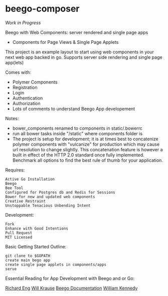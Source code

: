 beego-composer
==========

*Work in Progress* 

Beego with Web Components: server rendered and single page apps

   * Components for Page Views & Single Page Applets


This project is an example layout to start using web components in your next web app backed in go.
Supports server side rendering and single page app(lets)


Comes with:

   * Polymer Components
   * Registration
   * Login
   * Authentication
   * Authorization
   * Lots of comments to understand Beego App developement

Notes:

   * bower_components renamed to components in static/.bowerrc
   * run all bower tasks inside "/static" where components folder is
   * The project is setup for development; it is at times best to concatenize polymer components with "vulcanize" for production which may cause url resolution to change slightly.  This concatenation feature is however a built in effect of the HTTP 2.0 standard once fully implemented.  Benchmark all options to find the best rule of thumb for your application.


Requires:

    Active Go Installation 
    Beego
    Bee Tool
    Configured for Postgres db and Redis for Sessions
    Bower for new and updated web components
    Creative Restraint
    Unstoppable Tenacious Unbending Intent


Development:

    Fork
    Enhance with Good Intentions
    Pull Request
    MIT Licensed


Basic Getting Started Outline:

    git clone to $GOPATH
    create main bego app
    create single page applets in components/apps
    serve


Essential Reading for App Development with Beego and or Go:

[Richard Eng](https://medium.com/@richardeng/a-word-from-the-beegoist-d562ff8589d7)
[Will Krause](http://hobbyisthacker.com/authentication-with-beego-pt-1-env-setup-and-table-generation/)
[Beego Documentation](http://beego.me/docs/intro/)
[William Kennedy](http://www.goinggo.net/)